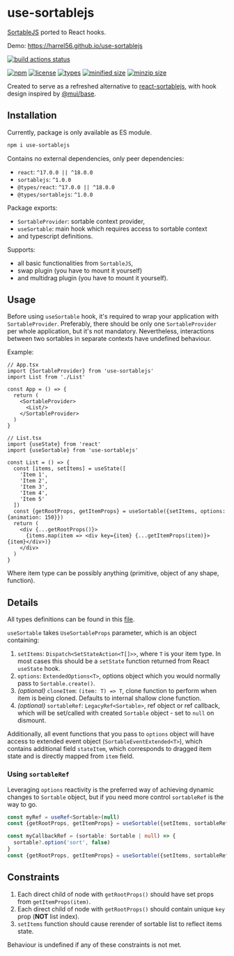 # use-sortablejs

[SortableJS](https://github.com/SortableJS/Sortable) ported to React hooks.

Demo: https://harrel56.github.io/use-sortablejs

[![build actions status](https://github.com/harrel56/use-sortablejs/actions/workflows/build.yml/badge.svg)](https://github.com/harrel56/use-sortablejs/actions/workflows/build.yml)

[![npm](https://badgen.net/npm/v/use-sortablejs)](https://www.npmjs.com/package/use-sortablejs)
[![license](https://badgen.net/npm/license/use-sortablejs)](https://github.com/harrel56/use-sortablejs/blob/master/LICENSE)
[![types](https://badgen.net/npm/types/use-sortablejs)](https://www.npmjs.com/package/use-sortablejs)
[![minified size](https://img.shields.io/bundlephobia/min/use-sortablejs)](https://bundlephobia.com/package/use-sortablejs)
[![minzip size](https://img.shields.io/bundlephobia/minzip/use-sortablejs)](https://bundlephobia.com/package/use-sortablejs)

Created to serve as a refreshed alternative to [react-sortablejs](https://github.com/SortableJS/react-sortablejs),
with hook design inspired by [@mui/base](https://www.npmjs.com/package/@mui/base).

## Installation

Currently, package is only available as ES module.

```sh
npm i use-sortablejs
```

Contains no external dependencies, only peer dependencies:

+ `react`: `^17.0.0 || ^18.0.0`
+ `sortablejs`: `^1.0.0`
+ `@types/react`: `^17.0.0 || ^18.0.0`
+ `@types/sortablejs`: `^1.0.0`

Package exports:

+ `SortableProvider`: sortable context provider,
+ `useSortable`: main hook which requires access to sortable context
+ and typescript definitions.

Supports:

+ all basic functionalities from `SortableJS`,
+ swap plugin (you have to mount it yourself)
+ and multidrag plugin (you have to mount it yourself).

## Usage

Before using `useSortable` hook, it's required to wrap your application with `SortableProvider`.
Preferably, there should be only one `SortableProvider` per whole application, but it's not mandatory.
Nevertheless, interactions between two sortables in separate contexts have undefined behaviour.

Example:

```tsx
// App.tsx
import {SortableProvider} from 'use-sortablejs'
import List from './List'

const App = () => {
  return (
    <SortableProvider>
      <List/>
    </SortableProvider>
  )
}
```

```tsx
// List.tsx
import {useState} from 'react'
import {useSortable} from 'use-sortablejs'

const List = () => {
  const [items, setItems] = useState([
    'Item 1',
    'Item 2',
    'Item 3',
    'Item 4',
    'Item 5'
  ])
  const {getRootProps, getItemProps} = useSortable({setItems, options: {animation: 150}})
  return (
    <div {...getRootProps()}>
      {items.map(item => <div key={item} {...getItemProps(item)}>{item}</div>)}
    </div>
  )
}
```
Where item type can be possibly anything (primitive, object of any shape, function).

## Details

All types definitions can be found in this [file](https://github.com/harrel56/use-sortablejs/blob/master/src/types.ts).

`useSortable` takes `UseSortableProps` parameter, which is an object containing:
1. `setItems`: `Dispatch<SetStateAction<T[]>>`, where `T` is your item type. In most cases this should be a `setState` function returned from React `useState` hook.
2. `options`: `ExtendedOptions<T>`, options object which you would normally pass to `Sortable.create()`.
3. *(optional)* `cloneItem`: `(item: T) => T`, clone function to perform when item is being cloned. Defaults to internal shallow clone function.
4. *(optional)* `sortableRef`: `LegacyRef<Sortable>`, ref object or ref callback, which will be set/called with created `Sortable` object - set to `null` on dismount.

Additionally, all event functions that you pass to `options` object will have access to extended event object (`SortableEventExtended<T>`),
which contains additional field `stateItem`, which corresponds to dragged item state and is directly mapped from `item` field.

### Using `sortableRef`

Leveraging `options` reactivity is the preferred way of achieving dynamic changes to `Sortable` object, but if you need more control `sortableRef` is the way to go.

```ts
const myRef = useRef<Sortable>(null)
const {getRootProps, getItemProps} = useSortable({setItems, sortableRef: myRef})
```
```ts
const myCallbackRef = (sortable: Sortable | null) => {
  sortable?.option('sort', false)
}
const {getRootProps, getItemProps} = useSortable({setItems, sortableRef: myCallbackRef})
```

## Constraints

1. Each direct child of node with `getRootProps()` should have set props from `getItemProps(item)`.
2. Each direct child of node with `getRootProps()` should contain unique `key` prop (**NOT** list index).
3. `setItems` function should cause rerender of sortable list to reflect items state.

Behaviour is undefined if any of these constraints is not met.
